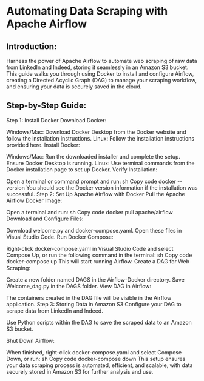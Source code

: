 # Automating Data Scraping with Apache Airflow
## Introduction:
Harness the power of Apache Airflow to automate web scraping of raw data from LinkedIn and Indeed, storing it seamlessly in an Amazon S3 bucket. This guide walks you through using Docker to install and configure Airflow, creating a Directed Acyclic Graph (DAG) to manage your scraping workflow, and ensuring your data is securely saved in the cloud.

## Step-by-Step Guide:
Step 1: Install Docker
Download Docker:

Windows/Mac: Download Docker Desktop from the Docker website and follow the installation instructions.
Linux: Follow the installation instructions provided here.
Install Docker:

Windows/Mac: Run the downloaded installer and complete the setup. Ensure Docker Desktop is running.
Linux: Use terminal commands from the Docker installation page to set up Docker.
Verify Installation:

Open a terminal or command prompt and run:
sh
Copy code
docker --version
You should see the Docker version information if the installation was successful.
Step 2: Set Up Apache Airflow with Docker
Pull the Apache Airflow Docker Image:

Open a terminal and run:
sh
Copy code
docker pull apache/airflow
Download and Configure Files:

Download welcome.py and docker-compose.yaml.
Open these files in Visual Studio Code.
Run Docker Compose:

Right-click docker-compose.yaml in Visual Studio Code and select Compose Up, or run the following command in the terminal:
sh
Copy code
docker-compose up
This will start running Airflow.
Create a DAG for Web Scraping:

Create a new folder named DAGS in the Airflow-Docker directory.
Save Welcome_dag.py in the DAGS folder.
View DAG in Airflow:

The containers created in the DAG file will be visible in the Airflow application.
Step 3: Storing Data in Amazon S3
Configure your DAG to scrape data from LinkedIn and Indeed.

Use Python scripts within the DAG to save the scraped data to an Amazon S3 bucket.

Shut Down Airflow:

When finished, right-click docker-compose.yaml and select Compose Down, or run:
sh
Copy code
docker-compose down
This setup ensures your data scraping process is automated, efficient, and scalable, with data securely stored in Amazon S3 for further analysis and use.
